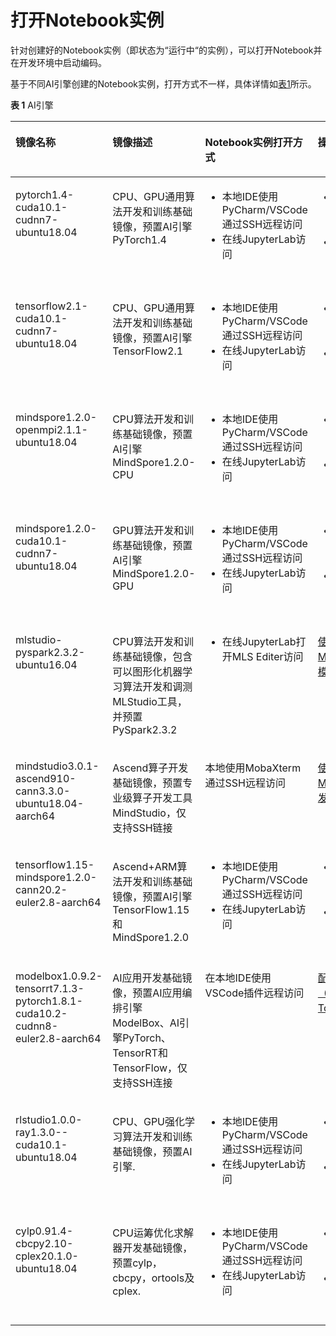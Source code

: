 # 打开Notebook实例<a name="modelarts_30_0005"></a>

针对创建好的Notebook实例（即状态为“运行中“的实例），可以打开Notebook并在开发环境中启动编码。

基于不同AI引擎创建的Notebook实例，打开方式不一样，具体详情如[表1](#table473944511422)所示。

**表 1**  AI引擎

<a name="table473944511422"></a>
<table><thead align="left"><tr id="modelarts_30_0001_row1073994515422"><th class="cellrowborder" valign="top" width="25.320000000000004%" id="mcps1.2.5.1.1"><p id="modelarts_30_0001_p167391245124218"><a name="modelarts_30_0001_p167391245124218"></a><a name="modelarts_30_0001_p167391245124218"></a>镜像名称</p>
</th>
<th class="cellrowborder" valign="top" width="24.190000000000005%" id="mcps1.2.5.1.2"><p id="modelarts_30_0001_p173826451699"><a name="modelarts_30_0001_p173826451699"></a><a name="modelarts_30_0001_p173826451699"></a>镜像描述</p>
</th>
<th class="cellrowborder" valign="top" width="30.410000000000004%" id="mcps1.2.5.1.3"><p id="p103495431718"><a name="p103495431718"></a><a name="p103495431718"></a>Notebook实例打开方式</p>
</th>
<th class="cellrowborder" valign="top" width="20.080000000000002%" id="mcps1.2.5.1.4"><p id="modelarts_30_0001_p1841912239237"><a name="modelarts_30_0001_p1841912239237"></a><a name="modelarts_30_0001_p1841912239237"></a>操作参考</p>
</th>
</tr>
</thead>
<tbody><tr id="modelarts_30_0001_row8739124511421"><td class="cellrowborder" valign="top" width="25.320000000000004%" headers="mcps1.2.5.1.1 "><p id="modelarts_30_0001_p985410561716"><a name="modelarts_30_0001_p985410561716"></a><a name="modelarts_30_0001_p985410561716"></a><span>pytorch1.4-cuda10.1-cudnn7-ubuntu18.04</span></p>
</td>
<td class="cellrowborder" valign="top" width="24.190000000000005%" headers="mcps1.2.5.1.2 "><p id="modelarts_30_0001_p138210451890"><a name="modelarts_30_0001_p138210451890"></a><a name="modelarts_30_0001_p138210451890"></a>CPU、GPU通用算法开发和训练基础镜像，预置AI引擎<span>PyTorch1.4</span></p>
</td>
<td class="cellrowborder" valign="top" width="30.410000000000004%" headers="mcps1.2.5.1.3 "><a name="ul1729165315116"></a><a name="ul1729165315116"></a><ul id="ul1729165315116"><li>本地IDE使用PyCharm/VSCode通过SSH远程访问</li><li>在线JupyterLab访问</li></ul>
</td>
<td class="cellrowborder" valign="top" width="20.080000000000002%" headers="mcps1.2.5.1.4 "><a name="ul16624195320511"></a><a name="ul16624195320511"></a><ul id="ul16624195320511"><li><a href="使用本地IDE开发模型.md">使用本地IDE开发模型</a></li><li><a href="使用JupyterLab开发模型.md">使用JupyterLab开发模型</a></li></ul>
</td>
</tr>
<tr id="modelarts_30_0001_row13809241817"><td class="cellrowborder" valign="top" width="25.320000000000004%" headers="mcps1.2.5.1.1 "><p id="modelarts_30_0001_p14807241788"><a name="modelarts_30_0001_p14807241788"></a><a name="modelarts_30_0001_p14807241788"></a><span>tensorflow2.1-cuda10.1-cudnn7-ubuntu18.04</span></p>
</td>
<td class="cellrowborder" valign="top" width="24.190000000000005%" headers="mcps1.2.5.1.2 "><p id="modelarts_30_0001_p146151150151011"><a name="modelarts_30_0001_p146151150151011"></a><a name="modelarts_30_0001_p146151150151011"></a>CPU、GPU通用算法开发和训练基础镜像，预置AI引擎<span>TensorFlow2.1</span></p>
</td>
<td class="cellrowborder" valign="top" width="30.410000000000004%" headers="mcps1.2.5.1.3 "><a name="ul1633132810416"></a><a name="ul1633132810416"></a><ul id="ul1633132810416"><li>本地IDE使用PyCharm/VSCode通过SSH远程访问</li><li>在线JupyterLab访问</li></ul>
</td>
<td class="cellrowborder" valign="top" width="20.080000000000002%" headers="mcps1.2.5.1.4 "><a name="ul105915161665"></a><a name="ul105915161665"></a><ul id="ul105915161665"><li><a href="使用本地IDE开发模型.md">使用本地IDE开发模型</a></li><li><a href="使用JupyterLab开发模型.md">使用JupyterLab开发模型</a></li></ul>
</td>
</tr>
<tr id="modelarts_30_0001_row14536830155913"><td class="cellrowborder" valign="top" width="25.320000000000004%" headers="mcps1.2.5.1.1 "><p id="modelarts_30_0001_p17151735205914"><a name="modelarts_30_0001_p17151735205914"></a><a name="modelarts_30_0001_p17151735205914"></a><span>mindspore1.2.0-openmpi2.1.1-ubuntu18.04</span></p>
</td>
<td class="cellrowborder" valign="top" width="24.190000000000005%" headers="mcps1.2.5.1.2 "><p id="modelarts_30_0001_p171523512591"><a name="modelarts_30_0001_p171523512591"></a><a name="modelarts_30_0001_p171523512591"></a>CPU算法开发和训练基础镜像，预置AI引擎<span>MindSpore1.2.0-CPU</span></p>
</td>
<td class="cellrowborder" valign="top" width="30.410000000000004%" headers="mcps1.2.5.1.3 "><a name="ul58413013419"></a><a name="ul58413013419"></a><ul id="ul58413013419"><li>本地IDE使用PyCharm/VSCode通过SSH远程访问</li><li>在线JupyterLab访问</li></ul>
</td>
<td class="cellrowborder" valign="top" width="20.080000000000002%" headers="mcps1.2.5.1.4 "><a name="ul1755112171611"></a><a name="ul1755112171611"></a><ul id="ul1755112171611"><li><a href="使用本地IDE开发模型.md">使用本地IDE开发模型</a></li><li><a href="使用JupyterLab开发模型.md">使用JupyterLab开发模型</a></li></ul>
</td>
</tr>
<tr id="modelarts_30_0001_row374024516426"><td class="cellrowborder" valign="top" width="25.320000000000004%" headers="mcps1.2.5.1.1 "><p id="modelarts_30_0001_p37406459426"><a name="modelarts_30_0001_p37406459426"></a><a name="modelarts_30_0001_p37406459426"></a><span>mindspore1.2.0-cuda10.1-cudnn7-ubuntu18.04</span></p>
</td>
<td class="cellrowborder" valign="top" width="24.190000000000005%" headers="mcps1.2.5.1.2 "><p id="modelarts_30_0001_p1738219452913"><a name="modelarts_30_0001_p1738219452913"></a><a name="modelarts_30_0001_p1738219452913"></a>GPU算法开发和训练基础镜像，预置AI引擎<span>MindSpore1.2.0-GPU</span></p>
</td>
<td class="cellrowborder" valign="top" width="30.410000000000004%" headers="mcps1.2.5.1.3 "><a name="ul087414311942"></a><a name="ul087414311942"></a><ul id="ul087414311942"><li>本地IDE使用PyCharm/VSCode通过SSH远程访问</li><li>在线JupyterLab访问</li></ul>
</td>
<td class="cellrowborder" valign="top" width="20.080000000000002%" headers="mcps1.2.5.1.4 "><a name="ul566141820617"></a><a name="ul566141820617"></a><ul id="ul566141820617"><li><a href="使用本地IDE开发模型.md">使用本地IDE开发模型</a></li><li><a href="使用JupyterLab开发模型.md">使用JupyterLab开发模型</a></li></ul>
</td>
</tr>
<tr id="modelarts_30_0001_row17990104634617"><td class="cellrowborder" valign="top" width="25.320000000000004%" headers="mcps1.2.5.1.1 "><p id="modelarts_30_0001_p29231724105814"><a name="modelarts_30_0001_p29231724105814"></a><a name="modelarts_30_0001_p29231724105814"></a>mlstudio-pyspark2.3.2-ubuntu16.04</p>
</td>
<td class="cellrowborder" valign="top" width="24.190000000000005%" headers="mcps1.2.5.1.2 "><p id="modelarts_30_0001_p670018105129"><a name="modelarts_30_0001_p670018105129"></a><a name="modelarts_30_0001_p670018105129"></a>CPU算法开发和训练基础镜像，包含可以图形化机器学习算法开发和调测MLStudio工具，并预置PySpark2.3.2</p>
</td>
<td class="cellrowborder" valign="top" width="30.410000000000004%" headers="mcps1.2.5.1.3 "><a name="ul1128519459215"></a><a name="ul1128519459215"></a><ul id="ul1128519459215"><li>在线JupyterLab打开MLS Editer访问</li></ul>
</td>
<td class="cellrowborder" valign="top" width="20.080000000000002%" headers="mcps1.2.5.1.4 "><p id="p167835613513"><a name="p167835613513"></a><a name="p167835613513"></a><a href="使用可视化工具ML-Studio开发模型.md">使用可视化工具ML Studio开发模型</a></p>
</td>
</tr>
<tr id="modelarts_30_0001_row1520012221524"><td class="cellrowborder" valign="top" width="25.320000000000004%" headers="mcps1.2.5.1.1 "><p id="modelarts_30_0001_p86530221743"><a name="modelarts_30_0001_p86530221743"></a><a name="modelarts_30_0001_p86530221743"></a>mindstudio3.0.1-ascend910-cann3.3.0-ubuntu18.04-aarch64</p>
</td>
<td class="cellrowborder" valign="top" width="24.190000000000005%" headers="mcps1.2.5.1.2 "><p id="modelarts_30_0001_p172001722821"><a name="modelarts_30_0001_p172001722821"></a><a name="modelarts_30_0001_p172001722821"></a>Ascend算子开发基础镜像，预置专业级算子开发工具MindStudio，仅支持SSH链接</p>
</td>
<td class="cellrowborder" valign="top" width="30.410000000000004%" headers="mcps1.2.5.1.3 "><p id="p133495431417"><a name="p133495431417"></a><a name="p133495431417"></a>本地使用MobaXterm通过SSH远程访问</p>
</td>
<td class="cellrowborder" valign="top" width="20.080000000000002%" headers="mcps1.2.5.1.4 "><p id="p178212615517"><a name="p178212615517"></a><a name="p178212615517"></a><a href="使用MindStudio开发Ascend算子.md">使用MindStudio开发Ascend算子</a></p>
</td>
</tr>
<tr id="modelarts_30_0001_row15991114610463"><td class="cellrowborder" valign="top" width="25.320000000000004%" headers="mcps1.2.5.1.1 "><p id="modelarts_30_0001_p399174611468"><a name="modelarts_30_0001_p399174611468"></a><a name="modelarts_30_0001_p399174611468"></a><span>tensorflow1.15-mindspore1.2.0-cann20.2-euler2.8-aarch64</span></p>
</td>
<td class="cellrowborder" valign="top" width="24.190000000000005%" headers="mcps1.2.5.1.2 "><p id="modelarts_30_0001_p438215452918"><a name="modelarts_30_0001_p438215452918"></a><a name="modelarts_30_0001_p438215452918"></a>Ascend+ARM算法开发和训练基础镜像，预置AI引擎<span>TensorFlow1.15和MindSpore1.2.0</span></p>
</td>
<td class="cellrowborder" valign="top" width="30.410000000000004%" headers="mcps1.2.5.1.3 "><a name="ul662412401743"></a><a name="ul662412401743"></a><ul id="ul662412401743"><li>本地IDE使用PyCharm/VSCode通过SSH远程访问</li><li>在线JupyterLab访问</li></ul>
</td>
<td class="cellrowborder" valign="top" width="20.080000000000002%" headers="mcps1.2.5.1.4 "><a name="ul13478754662"></a><a name="ul13478754662"></a><ul id="ul13478754662"><li><a href="使用本地IDE开发模型.md">使用本地IDE开发模型</a></li><li><a href="使用JupyterLab开发模型.md">使用JupyterLab开发模型</a></li></ul>
</td>
</tr>
<tr id="row2278202910344"><td class="cellrowborder" valign="top" width="25.320000000000004%" headers="mcps1.2.5.1.1 "><p id="p14421125131620"><a name="p14421125131620"></a><a name="p14421125131620"></a><span>modelbox1.0.9.2-tensorrt7.1.3-pytorch1.8.1-cuda10.2-cudnn8-euler2.8-aarch64</span></p>
</td>
<td class="cellrowborder" valign="top" width="24.190000000000005%" headers="mcps1.2.5.1.2 "><p id="p196227153137"><a name="p196227153137"></a><a name="p196227153137"></a>AI应用开发基础镜像，预置AI应用编排引擎ModelBox、AI引擎PyTorch、TensorRT和TensorFlow，仅支持SSH连接</p>
</td>
<td class="cellrowborder" valign="top" width="30.410000000000004%" headers="mcps1.2.5.1.3 "><p id="p176221115101312"><a name="p176221115101312"></a><a name="p176221115101312"></a>在本地IDE使用VSCode插件远程访问</p>
</td>
<td class="cellrowborder" valign="top" width="20.080000000000002%" headers="mcps1.2.5.1.4 "><p id="p17939153143518"><a name="p17939153143518"></a><a name="p17939153143518"></a><a href="配置本地IDE（VSCode-ToolKit连接）.md">配置本地IDE（VSCode ToolKit连接）</a></p>
</td>
</tr>
<tr id="row1967714119346"><td class="cellrowborder" valign="top" width="25.320000000000004%" headers="mcps1.2.5.1.1 "><p id="p426910266160"><a name="p426910266160"></a><a name="p426910266160"></a><span>rlstudio1.0.0-ray1.3.0--cuda10.1-ubuntu18.04</span></p>
</td>
<td class="cellrowborder" valign="top" width="24.190000000000005%" headers="mcps1.2.5.1.2 "><p id="p16545822151313"><a name="p16545822151313"></a><a name="p16545822151313"></a>CPU、GPU强化学习算法开发和训练基础镜像，预置AI引擎.</p>
</td>
<td class="cellrowborder" valign="top" width="30.410000000000004%" headers="mcps1.2.5.1.3 "><a name="ul1726716564351"></a><a name="ul1726716564351"></a><ul id="ul1726716564351"><li>本地IDE使用PyCharm/VSCode通过SSH远程访问</li><li>在线JupyterLab访问</li></ul>
</td>
<td class="cellrowborder" valign="top" width="20.080000000000002%" headers="mcps1.2.5.1.4 "><a name="ul4748169133615"></a><a name="ul4748169133615"></a><ul id="ul4748169133615"><li><a href="使用本地IDE开发模型.md">使用本地IDE开发模型</a></li><li><a href="使用JupyterLab开发模型.md">使用JupyterLab开发模型</a></li></ul>
</td>
</tr>
<tr id="row15461174410343"><td class="cellrowborder" valign="top" width="25.320000000000004%" headers="mcps1.2.5.1.1 "><p id="p2085232661617"><a name="p2085232661617"></a><a name="p2085232661617"></a><span>cylp0.91.4-cbcpy2.10-cplex20.1.0-ubuntu18.04</span></p>
</td>
<td class="cellrowborder" valign="top" width="24.190000000000005%" headers="mcps1.2.5.1.2 "><p id="p1289182018138"><a name="p1289182018138"></a><a name="p1289182018138"></a><span>CPU运筹优化求解器开发基础镜像，预置cylp，cbcpy，ortools及cplex.</span></p>
</td>
<td class="cellrowborder" valign="top" width="30.410000000000004%" headers="mcps1.2.5.1.3 "><a name="ul17542105863510"></a><a name="ul17542105863510"></a><ul id="ul17542105863510"><li>本地IDE使用PyCharm/VSCode通过SSH远程访问</li><li>在线JupyterLab访问</li></ul>
</td>
<td class="cellrowborder" valign="top" width="20.080000000000002%" headers="mcps1.2.5.1.4 "><a name="ul19656131018360"></a><a name="ul19656131018360"></a><ul id="ul19656131018360"><li><a href="使用本地IDE开发模型.md">使用本地IDE开发模型</a></li><li><a href="使用JupyterLab开发模型.md">使用JupyterLab开发模型</a></li></ul>
</td>
</tr>
</tbody>
</table>

